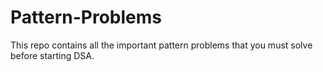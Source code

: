 # Pattern-Problems
This repo contains all the important pattern problems that you must solve before starting DSA.
